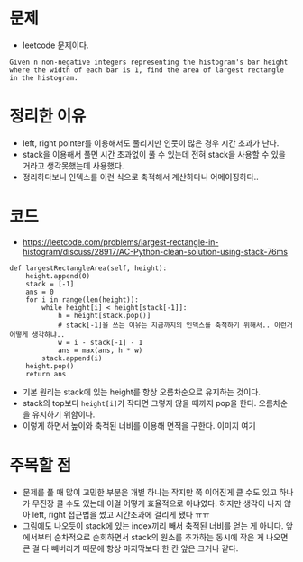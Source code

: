 # 문제
- leetcode 문제이다.
```
Given n non-negative integers representing the histogram's bar height where the width of each bar is 1, find the area of largest rectangle in the histogram.
```

# 정리한 이유
- left, right pointer를 이용해서도 풀리지만 인풋이 많은 경우 시간 초과가 난다.
- stack을 이용해서 풀면 시간 초과없이 풀 수 있는데 전혀 stack을 사용할 수 있을 거라고 생각못했는데 사용했다.
- 정리하다보니 인덱스를 이런 식으로 축적해서 계산하다니 어메이징하다..

# 코드
- https://leetcode.com/problems/largest-rectangle-in-histogram/discuss/28917/AC-Python-clean-solution-using-stack-76ms
```
def largestRectangleArea(self, height):
    height.append(0)
    stack = [-1]
    ans = 0
    for i in range(len(height)):
        while height[i] < height[stack[-1]]:
            h = height[stack.pop()]
            # stack[-1]을 쓰는 이유는 지금까지의 인덱스를 축적하기 위해서.. 이런거 어떻게 생각하냐..
            w = i - stack[-1] - 1
            ans = max(ans, h * w)
        stack.append(i)
    height.pop()
    return ans
```
- 기본 원리는 stack에 있는 height를 항상 오름차순으로 유지하는 것이다.
- stack의 top보다 `height[i]`가 작다면 그렇지 않을 때까지 pop을 한다. 오름차순을 유지하기 위함이다.
- 이렇게 하면서 높이와 축적된 너비를 이용해 면적을 구한다.
이미지 여기

# 주목할 점
- 문제를 풀 때 많이 고민한 부분은 개별 하나는 작지만 쭉 이어진게 클 수도 있고 하나가 무진장 클 수도 있는데 이걸 어떻게 효율적으로 아냐였다. 하지만 생각이 나지 않아 left, right 접근법을 썼고 시간초과에 걸리게 됐다 ㅠㅠ
- 그림에도 나오듯이 stack에 있는 index끼리 빼서 축적된 너비를 얻는 게 아니다. 앞에서부터 순차적으로 순회하면서 stack의 원소를 추가하는 동시에 작은 게 나오면 큰 걸 다 빼버리기 때문에 항상 마지막보다 한 칸 앞은 크거나 같다.
